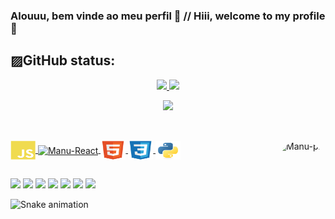 ### Alouuu, bem vinde ao meu perfil 🦇 // Hiii, welcome to my profile 🦇


## ▨GitHub status:

<div align="center">
  <a href="https://github.com/Manellacanela">
 <p> <img height="150em" src="https://github-readme-stats.vercel.app/api?username=Manellacanela&show_icons=true&theme=synthwave&include_all_commits=true&count_private=true"/>
  <img height="150em" src="https://github-readme-stats.vercel.app/api/top-langs/?username=Manellacanela&layout=compact&langs_count=7&theme=synthwave"/>
 
</div> </p>


<div align="center">
 <img src="https://github-readme-streak-stats.herokuapp.com/?user=Manellacanela&theme=synthwave&count_private=true&show_icons=true&title_color=6e40c9&icon_color=6e40c9&line_height=10" height ="166"/>
</div>


##


  
  <div style="display: inline_block"><br>
  <img align="center" alt="Manu-Js" height="30" width="40" src="https://raw.githubusercontent.com/devicons/devicon/master/icons/javascript/javascript-plain.svg">
   <img align="center" alt="Manu-React" height="30" width="40" src="https://upload.wikimedia.org/wikipedia/commons/thumb/a/a7/React-icon.svg/2300px-React-icon.svg.png">
  <img align="center" alt="Manu-HTML" height="30" width="40" src="https://raw.githubusercontent.com/devicons/devicon/master/icons/html5/html5-original.svg">
  <img align="center" alt="Manu-CSS" height="30" width="40" src="https://raw.githubusercontent.com/devicons/devicon/master/icons/css3/css3-original.svg">
  <img align="center" alt="Manu-Python" height="30" width="40" src="https://raw.githubusercontent.com/devicons/devicon/master/icons/python/python-original.svg">
  <img align="right" alt="Manu-pic" height="150" style="border-radius:50px;" src="https://i.pinimg.com/originals/de/a5/d7/dea5d7711700b2acf0f8e20b3352dba7.gif">
</div>

##


  <div> 
  <a href="https://open.spotify.com/user/12171871597" target="_blank"><img src="https://img.shields.io/badge/Spotify-1ED760?&style=for-the-badge&logo=spotify&logoColor=white"></a>
  <a href="https://instagram.com/manellacanela" target="_blank"><img src="https://img.shields.io/badge/-Instagram-%23E4405F?style=for-the-badge&logo=instagram&logoColor=white" target="_blank"></a>
    <a href="https://instagram.com/rabiscaella" target="_blank"><img src="https://img.shields.io/badge/-Instagram-%23E4405F?style=for-the-badge&logo=instagram&logoColor=white" target="_blank"></a>
 	<a href="https://www.twitch.tv/hempressativa" target="_blank"><img src="https://img.shields.io/badge/Twitch-9146FF?style=for-the-badge&logo=twitch&logoColor=white" target="_blank"></a>
     <a href="https://www.behance.net/manuellabalbino" target="_blank"><img src="https://aleen42.github.io/badges/src/behance.svg" target="_blank"></a>
  <a href = "mailto:manuella.balbino@outlook.com"><img src="https://img.shields.io/badge/Microsoft_Outlook-0078D4?style=for-the-badge&logo=microsoft-outlook&logoColor=white"_blank"></a>
  <a href="https://www.linkedin.com/in/manuella-balestrero-braga-balbino-46377720b/" target="_blank"><img src="https://img.shields.io/badge/-LinkedIn-%230077B5?style=for-the-badge&logo=linkedin&logoColor=white" target="_blank"></a> 
    

   
 
 ![Snake animation](https://github.com/Manellacanela/Manellacanela/blob/output/github-contribution-grid-snake.svg)

 
</div>
